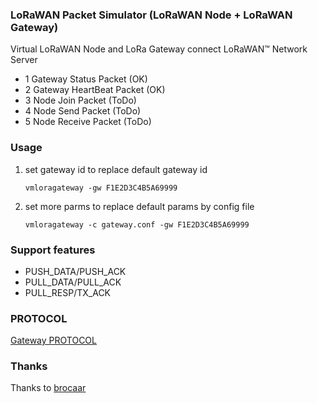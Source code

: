### LoRaWAN Packet Simulator (LoRaWAN Node + LoRaWAN Gateway)
  
Virtual LoRaWAN Node and LoRa Gateway connect LoRaWAN™ Network Server 

* 1 Gateway Status Packet (OK)
* 2 Gateway HeartBeat Packet (OK)
* 3 Node Join Packet (ToDo)
* 4 Node Send Packet (ToDo)
* 5 Node Receive Packet (ToDo)


### Usage

1. set gateway id to replace default gateway id

	```shell
	vmloragateway -gw F1E2D3C4B5A69999
	```

2. set more parms to replace default params by config file

	```shell
	vmloragateway -c gateway.conf -gw F1E2D3C4B5A69999
	```
	
### Support features 

* PUSH_DATA/PUSH_ACK 
* PULL_DATA/PULL_ACK
* PULL_RESP/TX_ACK

### PROTOCOL
[Gateway PROTOCOL](https://github.com/Lora-net/packet_forwarder/blob/master/PROTOCOL.TXT)

### Thanks
Thanks to [brocaar](https://github.com/brocaar/lora-gateway-bridge)

	
